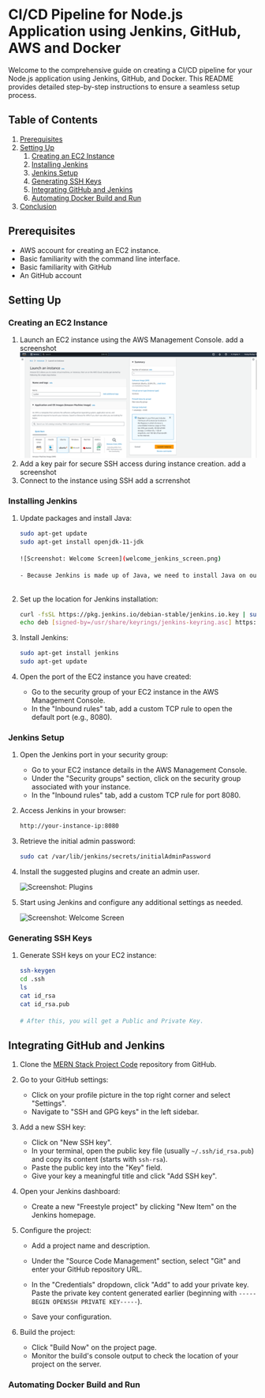 # CI/CD Pipeline for Node.js Application using Jenkins, GitHub, AWS and Docker

Welcome to the comprehensive guide on creating a CI/CD pipeline for your Node.js application using Jenkins, GitHub, and Docker. This README provides detailed step-by-step instructions to ensure a seamless setup process.

## Table of Contents

1. [Prerequisites](#prerequisites)
2. [Setting Up](#setting-up)
   1. [Creating an EC2 Instance](#creating-an-ec2-instance)
   2. [Installing Jenkins](#installing-jenkins)
   3. [Jenkins Setup](#jenkins-setup)
   4. [Generating SSH Keys](#generating-ssh-keys)
   5. [Integrating GitHub and Jenkins](#integrating-github-and-jenkins)
   6. [Automating Docker Build and Run](#automating-docker-build-and-run)
3. [Conclusion](#conclusion)

## Prerequisites

- AWS account for creating an EC2 instance.
- Basic familiarity with the command line interface.
- Basic familiarity with GitHub
- An GitHub account

## Setting Up

### Creating an EC2 Instance

1. Launch an EC2 instance using the AWS Management Console.
   add a screenshot
   ![Screenshot: Welcome Screen](./ScreenShot/creating_instance.png)
3. Add a key pair for secure SSH access during instance creation.
   add a screenshot
4. Connect to the instance using SSH
   add a scrrenshot

### Installing Jenkins

1. Update packages and install Java:

   ```bash
   sudo apt-get update
   sudo apt-get install openjdk-11-jdk

   ![Screenshot: Welcome Screen](welcome_jenkins_screen.png)

   - Because Jenkins is made up of Java, we need to install Java on our Ubuntu machine.
  
2. Set up the location for Jenkins installation:

   ```bash
   curl -fsSL https://pkg.jenkins.io/debian-stable/jenkins.io.key | sudo tee /usr/share/keyrings/jenkins-keyring.asc > /dev/null
   echo deb [signed-by=/usr/share/keyrings/jenkins-keyring.asc] https://pkg.jenkins.io/debian-stable binary/ | sudo tee /etc/apt/sources.list.d/jenkins.list > /dev/null

3. Install Jenkins:

   ```bash
   sudo apt-get install jenkins
   sudo apt-get update

4. Open the port of the EC2 instance you have created:

   - Go to the security group of your EC2 instance in the AWS Management Console.
   - In the "Inbound rules" tab, add a custom TCP rule to open the default port (e.g., 8080).

### Jenkins Setup

1. Open the Jenkins port in your security group:

   - Go to your EC2 instance details in the AWS Management Console.
   - Under the "Security groups" section, click on the security group associated with your instance.
   - In the "Inbound rules" tab, add a custom TCP rule for port 8080.

2. Access Jenkins in your browser:

   ```bash
   http://your-instance-ip:8080

3. Retrieve the initial admin password:

   ```bash
   sudo cat /var/lib/jenkins/secrets/initialAdminPassword

4. Install the suggested plugins and create an admin user.

   ![Screenshot: Plugins](plugins_screenshot.png)

5. Start using Jenkins and configure any additional settings as needed.

   ![Screenshot: Welcome Screen](welcome_jenkins_screen.png)

### Generating SSH Keys

1. Generate SSH keys on your EC2 instance:

   ```bash
   ssh-keygen
   cd .ssh
   ls
   cat id_rsa
   cat id_rsa.pub

   # After this, you will get a Public and Private Key.


## Integrating GitHub and Jenkins

1. Clone the [MERN Stack Project Code](https://github.com/ifeelpankaj/locker) repository from GitHub.

2. Go to your GitHub settings:

   - Click on your profile picture in the top right corner and select "Settings".
   - Navigate to "SSH and GPG keys" in the left sidebar.

3. Add a new SSH key:

   - Click on "New SSH key".
   - In your terminal, open the public key file (usually `~/.ssh/id_rsa.pub`) and copy its content (starts with `ssh-rsa`).
   - Paste the public key into the "Key" field.
   - Give your key a meaningful title and click "Add SSH key".

4. Open your Jenkins dashboard:

   - Create a new "Freestyle project" by clicking "New Item" on the Jenkins homepage.

5. Configure the project:

   - Add a project name and description.
   - Under the "Source Code Management" section, select "Git" and enter your GitHub repository URL.

   - In the "Credentials" dropdown, click "Add" to add your private key. Paste the private key content generated earlier (beginning with `-----BEGIN OPENSSH PRIVATE KEY-----`).

   - Save your configuration.

6. Build the project:

   - Click "Build Now" on the project page.
   - Monitor the build's console output to check the location of your project on the server.

### Automating Docker Build and Run








 



